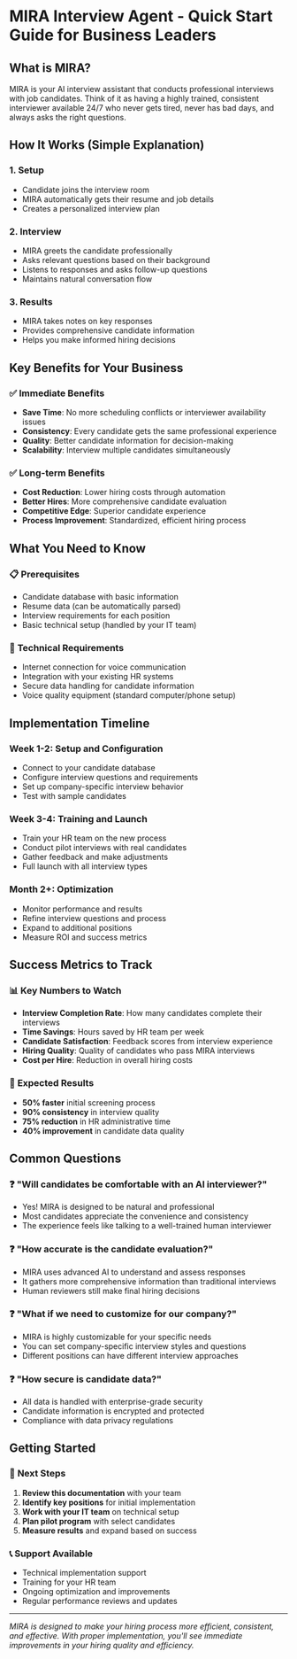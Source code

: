 # MIRA Interview Agent - Quick Start Guide for Business Leaders

## What is MIRA?
MIRA is your AI interview assistant that conducts professional interviews with job candidates. Think of it as having a highly trained, consistent interviewer available 24/7 who never gets tired, never has bad days, and always asks the right questions.

## How It Works (Simple Explanation)

### 1. **Setup** 
- Candidate joins the interview room
- MIRA automatically gets their resume and job details
- Creates a personalized interview plan

### 2. **Interview**
- MIRA greets the candidate professionally
- Asks relevant questions based on their background
- Listens to responses and asks follow-up questions
- Maintains natural conversation flow

### 3. **Results**
- MIRA takes notes on key responses
- Provides comprehensive candidate information
- Helps you make informed hiring decisions

## Key Benefits for Your Business

### ✅ **Immediate Benefits**
- **Save Time**: No more scheduling conflicts or interviewer availability issues
- **Consistency**: Every candidate gets the same professional experience
- **Quality**: Better candidate information for decision-making
- **Scalability**: Interview multiple candidates simultaneously

### ✅ **Long-term Benefits**
- **Cost Reduction**: Lower hiring costs through automation
- **Better Hires**: More comprehensive candidate evaluation
- **Competitive Edge**: Superior candidate experience
- **Process Improvement**: Standardized, efficient hiring process

## What You Need to Know

### 📋 **Prerequisites**
- Candidate database with basic information
- Resume data (can be automatically parsed)
- Interview requirements for each position
- Basic technical setup (handled by your IT team)

### 🔧 **Technical Requirements**
- Internet connection for voice communication
- Integration with your existing HR systems
- Secure data handling for candidate information
- Voice quality equipment (standard computer/phone setup)

## Implementation Timeline

### Week 1-2: **Setup and Configuration**
- Connect to your candidate database
- Configure interview questions and requirements
- Set up company-specific interview behavior
- Test with sample candidates

### Week 3-4: **Training and Launch**
- Train your HR team on the new process
- Conduct pilot interviews with real candidates
- Gather feedback and make adjustments
- Full launch with all interview types

### Month 2+: **Optimization**
- Monitor performance and results
- Refine interview questions and process
- Expand to additional positions
- Measure ROI and success metrics

## Success Metrics to Track

### 📊 **Key Numbers to Watch**
- **Interview Completion Rate**: How many candidates complete their interviews
- **Time Savings**: Hours saved by HR team per week
- **Candidate Satisfaction**: Feedback scores from interview experience
- **Hiring Quality**: Quality of candidates who pass MIRA interviews
- **Cost per Hire**: Reduction in overall hiring costs

### 🎯 **Expected Results**
- **50% faster** initial screening process
- **90% consistency** in interview quality
- **75% reduction** in HR administrative time
- **40% improvement** in candidate data quality

## Common Questions

### ❓ **"Will candidates be comfortable with an AI interviewer?"**
- Yes! MIRA is designed to be natural and professional
- Most candidates appreciate the convenience and consistency
- The experience feels like talking to a well-trained human interviewer

### ❓ **"How accurate is the candidate evaluation?"**
- MIRA uses advanced AI to understand and assess responses
- It gathers more comprehensive information than traditional interviews
- Human reviewers still make final hiring decisions

### ❓ **"What if we need to customize for our company?"**
- MIRA is highly customizable for your specific needs
- You can set company-specific interview styles and questions
- Different positions can have different interview approaches

### ❓ **"How secure is candidate data?"**
- All data is handled with enterprise-grade security
- Candidate information is encrypted and protected
- Compliance with data privacy regulations

## Getting Started

### 🚀 **Next Steps**
1. **Review this documentation** with your team
2. **Identify key positions** for initial implementation
3. **Work with your IT team** on technical setup
4. **Plan pilot program** with select candidates
5. **Measure results** and expand based on success

### 📞 **Support Available**
- Technical implementation support
- Training for your HR team
- Ongoing optimization and improvements
- Regular performance reviews and updates

---

*MIRA is designed to make your hiring process more efficient, consistent, and effective. With proper implementation, you'll see immediate improvements in your hiring quality and efficiency.*

